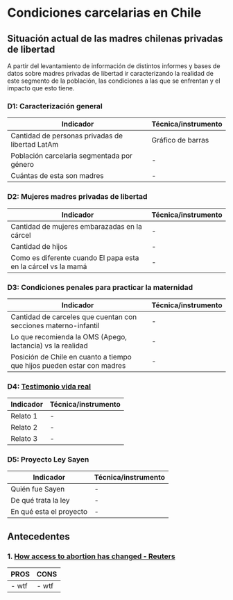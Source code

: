 # Condiciones carcelarias en Chile
## Situación actual de las madres chilenas privadas de libertad
A partir del levantamiento de información de distintos informes y bases de datos sobre madres privadas de libertad ir caracterizando la realidad de este segmento de la población, las condiciones a las que se enfrentan y el impacto que esto tiene.

### D1: Caracterización general
| Indicador                                                                     | Técnica/instrumento                   |
|-------------------------------------------------------------------------------|---------------------------------------|
| Cantidad de personas privadas de libertad LatAm                               | Gráfico de barras                     |
| Población carcelaria segmentada por género                                    | -                                     |
| Cuántas de esta son madres                                                    | -                                     |

### D2: Mujeres madres privadas de libertad
| Indicador                                                                     | Técnica/instrumento                   |
|-------------------------------------------------------------------------------|---------------------------------------|
| Cantidad de mujeres embarazadas en la cárcel                                  | -                                     |
| Cantidad de hijos                                                             | -                                     |
| Como es diferente cuando El papa esta en la cárcel vs la mamá                 | -                                     |

### D3: Condiciones penales para practicar la maternidad
| Indicador                                                                     | Técnica/instrumento                   |
|-------------------------------------------------------------------------------|---------------------------------------|
| Cantidad de carceles que cuentan con secciones materno-infantil               | -                                     |
| Lo que recomienda la OMS (Apego, lactancia) vs la realidad                    | -                                     |
| Posición de Chile en cuanto a tiempo que hijos pueden estar con madres        | -                                     |

### D4: [Testimonio vida real](https://justiciaysociedad.uc.cl/ser-mama-en-la-carcel/)
| Indicador                                                                     | Técnica/instrumento                   |
|-------------------------------------------------------------------------------|---------------------------------------|
| Relato 1                                                                      | -                                     |
| Relato 2                                                                      | -                                     |
| Relato 3                                                                      | -                                     |

### D5: Proyecto Ley Sayen
| Indicador                                                                     | Técnica/instrumento                   |
|-------------------------------------------------------------------------------|---------------------------------------|
| Quién fue Sayen                                                               | -                                     |
| De qué trata la ley                                                           | -                                     |
| En qué esta el proyecto                                                       | -                                     |

## Antecedentes
### 1. [How access to abortion has changed - Reuters](https://www.reuters.com/graphics/USA-ABORTION/DISTANCE/zgpobowdqvd/)
| PROS                                                                          | CONS                  |
|-------------------------------------------------------------------------------|---------------------------------------|
| - wtf                                                                         | -    wtf                                 |




